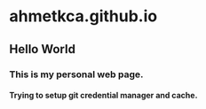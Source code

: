 # ahmetkca.github.io
## Hello World
### This is my personal web page.
#### Trying to setup git credential manager and cache.
